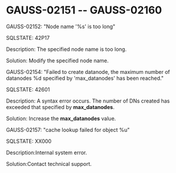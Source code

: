 # GAUSS-02151 -- GAUSS-02160<a name="EN-US_TOPIC_0302073520"></a>

GAUSS-02152: "Node name '%s' is too long"

SQLSTATE: 42P17

Description: The specified node name is too long.

Solution: Modify the specified node name.

GAUSS-02154: "Failed to create datanode, the maximum number of datanodes %d specified by 'max\_datanodes' has been reached."

SQLSTATE: 42601

Description: A syntax error occurs. The number of DNs created has exceeded that specified by  **max\_datanodes**.

Solution: Increase the  **max\_datanodes**  value.

GAUSS-02157: "cache lookup failed for object %u"

SQLSTATE: XX000

Description:Internal system error.

Solution:Contact technical support.


